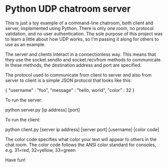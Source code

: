 Python UDP chatroom server
==========================

This is just a toy example of a command-line chatroom, both client and server, implemented using Python. There is only one room, no protocol validation, and no user authentication. The sole purpose of this project was to learn a little about how UDP works, so I'm passing it along for others to use as an example.

The server and clients interact in a connectionless way. This means that they use the socket.sendto and socket.recvfrom methods to communicate. In these methods, the destination address and port are specified.

The protocol used to communicate from client to server and also from server to client is a simple JSON protocol that looks like this:

{
  "username" : "foo",
  "message" : "hello, world",
  "color" : 32
}

To run the server:

python server.py [ip address] [port]

To run the client:

python client.py [server ip address] [server port] [username] [color code]

The color code specifies what color your text will appear to others in the chat room. The color code follows the ANSI color standard for consoles, e.g. 31=red, 32=yellow, 33=green

Have fun!

